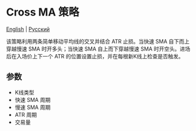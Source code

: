 # Cross MA 策略
[English](README.md) | [Русский](README_ru.md)

该策略利用两条简单移动平均线的交叉并结合 ATR 止损。当快速 SMA 自下而上穿越慢速 SMA 时开多头；当快速 SMA 自上而下穿越慢速 SMA 时开空头。进场后在入场价上下一个 ATR 的位置设置止损，并在每根新K线上检查是否触发。

## 参数
- K线类型
- 快速 SMA 周期
- 慢速 SMA 周期
- ATR 周期
- 交易量
